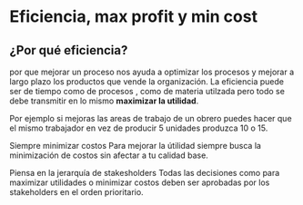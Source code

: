 # Eficiencia, max profit y min cost

## ¿Por qué eficiencia?

por que mejorar un proceso nos ayuda a optimizar los procesos y mejorar a largo plazo los productos que vende la organización. La eficiencia puede ser de tiempo como de procesos , como de materia utilzada pero todo se debe transmitir en lo mismo **maximizar la utilidad**. 

Por ejemplo si mejoras las areas de trabajo de un obrero puedes hacer que el mismo trabajador en vez de producir 5 unidades produzca 10 o 15.

Siempre minimizar costos
Para mejorar la útilidad siempre busca la minimización de costos sin afectar a tu calidad base.

Piensa en la jerarquía de stakesholders
Todas las decisiones como para maximizar utilidades o minimizar costos deben ser aprobadas por los stakeholders en el orden prioritario.